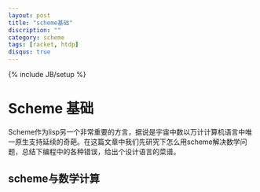 ```yaml
---
layout: post
title: "scheme基础"
discription: ""
category: scheme
tags: [racket, htdp]
disqus: true
---
```

{% include JB/setup %}

# Scheme 基础

Scheme作为lisp另一个非常重要的方言，据说是宇宙中数以万计计算机语言中唯一原生支持延续的奇葩。在这篇文章中我们先研究下怎么用scheme解决数学问题，总结下编程中的各种错误，给出个设计语言的菜谱。

## scheme与数学计算



